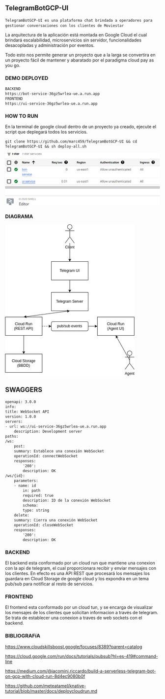 
## TelegramBotGCP-UI

`TelegramBotGCP-UI es una plataforma chat brindada a operadores para gestionar conversaciones con los clientes de Moviestar`

La arquitectura de la aplicación está montada en Google Cloud el cual brindará escalabilidad, microservicios sin servidor, funcionalidades desacopladas y administración por eventos.

Todo esto nos permite generar un proyecto que a la larga se convertira en un proyecto fácil de mantener y abaratado por el paradigma cloud pay as you go.

### DEMO DEPLOYED

    BACKEND
    https://bot-service-36gz5wrlea-ue.a.run.app
    FRONTEND
    https://ui-service-36gz5wrlea-ue.a.run.app

### HOW TO RUN

En la terminal de google cloud dentro de un proyecto ya creado, ejecute el script que deplegará todos los servicios.

    git clone https://github.com/marc459/TelegramBotGCP-UI && cd TelegramBotGCP-UI && sh deploy-all.sh

![image](https://github.com/marc459/TelegramBotGCP-UI/blob/master/README/demo.png)

### DIAGRAMA

![image](https://github.com/marc459/TelegramBotGCP-UI/blob/master/README/diagram.png)

## SWAGGERS

    openapi: 3.0.0
    info:
    title: WebSocket API
    version: 1.0.0
    servers:
    - url: ws://ui-service-36gz5wrlea-ue.a.run.app
        description: Development server
    paths:
    /ws:
        post:
        summary: Establece una conexión WebSocket
        operationId: connectWebSocket
        responses:
            '200':
            description: OK
    /ws/{id}:
        parameters:
        - name: id
            in: path
            required: true
            description: ID de la conexión WebSocket
            schema:
            type: string
        delete:
        summary: Cierra una conexión WebSocket
        operationId: closeWebSocket
        responses:
            '200':
            description: OK

### BACKEND

El backend esta conformado por un cloud run que mantiene una conexion con la api de telegram, el cual proporcionara recibir y enviar mensajes con los clientes.
En efecto es una API REST que procesará los mensajes los guardara en Cloud Storage de google cloud y los expondra en un tema pub/sub para notificar al resto de servicios.

### FRONTEND

El frontend esta conformado por un cloud tun, y se encarga de visualizar los mensajes de los clientes que solicitan informacion a través de telegram.
Se trata de establecer una conexion a  traves de web sockets con el backend.

### BIBLIOGRAFíA

https://www.cloudskillsboost.google/focuses/8389?parent=catalog

https://cloud.google.com/run/docs/tutorials/pubsub?hl=es-419#command-line

https://medium.com/@iacomini.riccardo/build-a-serverless-telegram-bot-on-gcp-with-cloud-run-8d4ec9080b0f

https://github.com/meteatamel/knative-tutorial/blob/master/docs/deploycloudrun.md